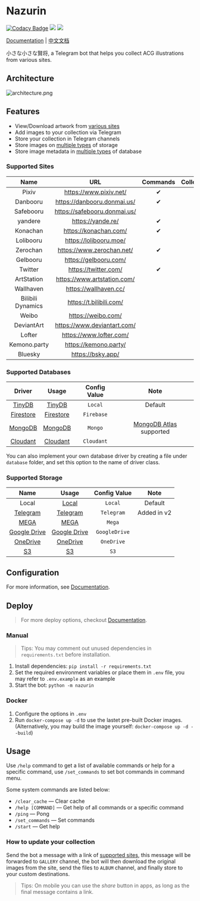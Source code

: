 # Nazurin

[![Codacy Badge](https://app.codacy.com/project/badge/Grade/5cbfed1b51a644b187ed5d9521a4ea95)](https://www.codacy.com/manual/y-young/nazurin?utm_source=github.com&utm_medium=referral&utm_content=y-young/nazurin&utm_campaign=Badge_Grade)
![](https://img.shields.io/badge/python->%3D%203.9-blue)
![](https://img.shields.io/badge/-Telegram-blue.svg?logo=telegram)

[Documentation](https://nazurin.readthedocs.io/) | [中文文档](https://nazurin.readthedocs.io/zh/)

小さな小さな賢将, a Telegram bot that helps you collect ACG illustrations from various sites.

## Architecture

![architecture.png](https://s2.loli.net/2022/09/10/mpW32BJqxajV7Sg.png)

## Features

- View/Download artwork from [various sites](#supported-sites)
- Add images to your collection via Telegram
- Store your collection in Telegram channels
- Store images on [multiple types](#supported-storage) of storage
- Store image metadata in [multiple types](#supported-databases) of database

### Supported Sites

|       Name        |              URL               | Commands | Collection |
| :---------------: | :----------------------------: | :------: | :--------: |
|       Pixiv       |    <https://www.pixiv.net/>    |    ✔     |     ✔      |
|     Danbooru      | <https://danbooru.donmai.us/>  |    ✔     |     ✔      |
|     Safebooru     | <https://safebooru.donmai.us/> |          |     ✔      |
|      yandere      |      <https://yande.re/>       |    ✔     |     ✔      |
|     Konachan      |    <https://konachan.com/>     |    ✔     |     ✔      |
|     Lolibooru     |    <https://lolibooru.moe/>    |          |     ✔      |
|     Zerochan      |  <https://www.zerochan.net/>   |    ✔     |     ✔      |
|     Gelbooru      |    <https://gelbooru.com/>     |          |     ✔      |
|      Twitter      |     <https://twitter.com/>     |    ✔     |     ✔      |
|    ArtStation     | <https://www.artstation.com/>  |          |     ✔      |
|     Wallhaven     |    <https://wallhaven.cc/>     |          |     ✔      |
| Bilibili Dynamics |   <https://t.bilibili.com/>    |          |     ✔      |
|       Weibo       |      <https://weibo.com/>      |          |     ✔      |
|    DeviantArt     | <https://www.deviantart.com/>  |          |     ✔      |
|      Lofter       |   <https://www.lofter.com/>    |          |     ✔      |
|   Kemono.party    |    <https://kemono.party/>     |          |     ✔      |
|      Bluesky      |      <https://bsky.app/>       |          |     ✔      |

### Supported Databases

|                           Driver                            |                             Usage                              | Config Value |                           Note                           |
| :---------------------------------------------------------: | :------------------------------------------------------------: | :----------: | :------------------------------------------------------: |
|     [TinyDB](https://tinydb.readthedocs.io/en/latest/)      |    [TinyDB](https://nazurin.readthedocs.io/database/tinydb)    |   `Local`    |                         Default                          |
| [Firestore](https://firebase.google.com/products/firestore) | [Firestore](https://nazurin.readthedocs.io/database/firestore) |  `Firebase`  |                                                          |
|             [MongoDB](https://www.mongodb.com/)             |   [MongoDB](https://nazurin.readthedocs.io/database/mongodb)   |   `Mongo`    | [MongoDB Atlas](https://www.mongodb.com/atlas) supported |
|       [Cloudant](https://www.ibm.com/cloud/cloudant)        |  [Cloudant](https://nazurin.readthedocs.io/database/cloudant)  |  `Cloudant`  |                                                          |

You can also implement your own database driver by creating a file under `database` folder, and set this option to the name of driver class.

### Supported Storage

|                                          Name                                           |                                Usage                                | Config Value  |    Note     |
| :-------------------------------------------------------------------------------------: | :-----------------------------------------------------------------: | :-----------: | :---------: |
|                                          Local                                          |        [Local](https://nazurin.readthedocs.io/storage/local)        |    `Local`    |   Default   |
|                            [Telegram](https://telegram.org/)                            |     [Telegram](https://nazurin.readthedocs.io/storage/telegram)     |  `Telegram`   | Added in v2 |
|                                [MEGA](https://mega.io/)                                 |         [MEGA](https://nazurin.readthedocs.io/storage/mega)         |    `Mega`     |             |
|                        [Google Drive](https://drive.google.com/)                        | [Google Drive](https://nazurin.readthedocs.io/storage/google-drive) | `GoogleDrive` |             |
| [OneDrive](https://www.microsoft.com/en-us/microsoft-365/onedrive/online-cloud-storage) |     [OneDrive](https://nazurin.readthedocs.io/storage/onedrive)     |  `OneDrive`   |             |
|                            [S3](https://aws.amazon.com/s3/)                             |           [S3](https://nazurin.readthedocs.io/storage/s3)           |     `S3`      |             |

## Configuration

For more information, see [Documentation](https://nazurin.readthedocs.io/getting-started/configuration/).

## Deploy

> For more deploy options, checkout [Documentation](https://nazurin.readthedocs.io/getting-started/deploy/).

### Manual

> Tips: You may comment out unused dependencies in `requirements.txt` before installation.

1.  Install dependencies: `pip install -r requirements.txt`
2.  Set the required environment variables or place them in `.env` file, you may refer to `.env.example` as an example
3.  Start the bot: `python -m nazurin`

### Docker

1.  Configure the options in `.env`
2.  Run `docker-compose up -d` to use the lastet pre-built Docker images. (Alternatively, you may build the image yourself: `docker-compose up -d --build`)

## Usage

Use `/help` command to get a list of available commands or help for a specific command, use `/set_commands` to set bot commands in command menu.

Some system commands are listed below:

- `/clear_cache` — Clear cache
- `/help [COMMAND]` — Get help of all commands or a specific command
- `/ping` — Pong
- `/set_commands` — Set commands
- `/start` — Get help

### How to update your collection

Send the bot a message with a link of [supported sites](#supported-sites), this message will be forwarded to `GALLERY` channel, the bot will then download the original images from the site, send the files to `ALBUM` channel, and finally store to your custom destinations.

> Tips: On mobile you can use the _share_ button in apps, as long as the final message contains a link.
